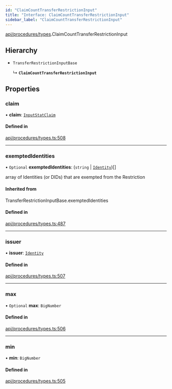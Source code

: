 ```yaml
---
id: "ClaimCountTransferRestrictionInput"
title: "Interface: ClaimCountTransferRestrictionInput"
sidebar_label: "ClaimCountTransferRestrictionInput"
---
```


[api/procedures/types](../../../../../modules/API/Procedures/Types/Types.md).ClaimCountTransferRestrictionInput

## Hierarchy

- `TransferRestrictionInputBase`

  ↳ **`ClaimCountTransferRestrictionInput`**

## Properties

### claim

• **claim**: [`InputStatClaim`](../../../../../modules/API/Entities/Types/Types.md#inputstatclaim)

#### Defined in

[api/procedures/types.ts:508](https://github.com/PolymeshAssociation/polymesh-sdk/blob/fedc4714f/src/api/procedures/types.ts#L508)

___

### exemptedIdentities

• `Optional` **exemptedIdentities**: (`string` \| [`Identity`](../../../../../classes/API/Entities/Identity/Identity.md))[]

array of Identities (or DIDs) that are exempted from the Restriction

#### Inherited from

TransferRestrictionInputBase.exemptedIdentities

#### Defined in

[api/procedures/types.ts:487](https://github.com/PolymeshAssociation/polymesh-sdk/blob/fedc4714f/src/api/procedures/types.ts#L487)

___

### issuer

• **issuer**: [`Identity`](../../../../../classes/API/Entities/Identity/Identity.md)

#### Defined in

[api/procedures/types.ts:507](https://github.com/PolymeshAssociation/polymesh-sdk/blob/fedc4714f/src/api/procedures/types.ts#L507)

___

### max

• `Optional` **max**: `BigNumber`

#### Defined in

[api/procedures/types.ts:506](https://github.com/PolymeshAssociation/polymesh-sdk/blob/fedc4714f/src/api/procedures/types.ts#L506)

___

### min

• **min**: `BigNumber`

#### Defined in

[api/procedures/types.ts:505](https://github.com/PolymeshAssociation/polymesh-sdk/blob/fedc4714f/src/api/procedures/types.ts#L505)
